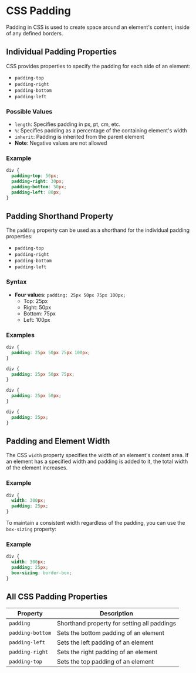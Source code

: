 # CSS Padding
Padding in CSS is used to create space around an element's content, inside of any defined borders.

## Individual Padding Properties

CSS provides properties to specify the padding for each side of an element:

- `padding-top`
- `padding-right`
- `padding-bottom`
- `padding-left`

### Possible Values

- `length`: Specifies padding in px, pt, cm, etc.
- `%`: Specifies padding as a percentage of the containing element's width
- `inherit`: Padding is inherited from the parent element
- **Note**: Negative values are not allowed

### Example

```css
div {
  padding-top: 50px;
  padding-right: 30px;
  padding-bottom: 50px;
  padding-left: 80px;
}
```

## Padding Shorthand Property

The `padding` property can be used as a shorthand for the individual padding properties:

- `padding-top`
- `padding-right`
- `padding-bottom`
- `padding-left`

### Syntax

- **Four values**: `padding: 25px 50px 75px 100px;`
  - Top: 25px
  - Right: 50px
  - Bottom: 75px
  - Left: 100px

### Examples

```css
div {
  padding: 25px 50px 75px 100px;
}
```

```css
div {
  padding: 25px 50px 75px;
}
```

```css
div {
  padding: 25px 50px;
}
```

```css
div {
  padding: 25px;
}
```

## Padding and Element Width

The CSS `width` property specifies the width of an element's content area. If an element has a specified width and padding is added to it, the total width of the element increases. 

### Example

```css
div {
  width: 300px;
  padding: 25px;
}
```

To maintain a consistent width regardless of the padding, you can use the `box-sizing` property:

### Example

```css
div {
  width: 300px;
  padding: 25px;
  box-sizing: border-box;
}
```


## All CSS Padding Properties

| Property          | Description                                      |
|-------------------|--------------------------------------------------|
| `padding`         | Shorthand property for setting all paddings      |
| `padding-bottom`  | Sets the bottom padding of an element            |
| `padding-left`    | Sets the left padding of an element              |
| `padding-right`   | Sets the right padding of an element             |
| `padding-top`     | Sets the top padding of an element               |

